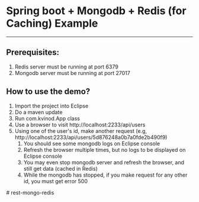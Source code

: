 # Spring boot + Mongodb + Redis (for Caching) Example
---

## Prerequisites:

1. Redis server must be running at port 6379
2. Mongodb server must be running at port 27017

## How to use the demo?

1. Import the project into Eclipse
2. Do a maven update
3. Run com.kvinod.App class
4. Use a browser to visit http://localhost:2233/api/users
5. Using one of the user's id, make another request (e.g, http://localhost:2233/api/users/5d876248a0b7a0fde2b490f9)
	1. You should see some mongodb logs on Eclipse console
	2. Refresh the browser multiple times, but no logs to be displayed on Eclipse console
	3. You may even stop mongodb server and refresh the browser, and still get data (cached in Redis)
	4. While the mongodb has stopped, if you make request for any other id, you must get error 500

#   r e s t - m o n g o - r e d i s  
 